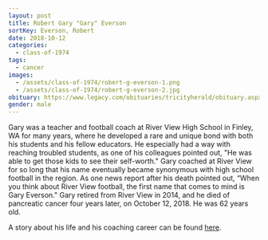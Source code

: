 ```yaml
---
layout: post
title: Robert Gary "Gary" Everson
sortKey: Everson, Robert
date: 2018-10-12
categories:
  - class-of-1974
tags:
  - cancer
images:
  - /assets/class-of-1974/robert-g-everson-1.png
  - /assets/class-of-1974/robert-g-everson-2.jpg
obituary: https://www.legacy.com/obituaries/tricityherald/obituary.aspx?n=gary-everson&pid=190531200
gender: male
---
```

Gary was a teacher and football coach at River View High School in Finley, WA for many years, where he developed a rare and unique bond with both his students and his fellow educators. He especially had a way with reaching troubled students, as one of his colleagues pointed out, "He was able to get those kids to see their self-worth." Gary coached at River View for so long that his name eventually became synonymous with high school football in the region. As one news report after his death pointed out, “When you think about River View football, the first name that comes to mind is Gary Everson." Gary retired from River View in 2014, and he died of pancreatic cancer four years later, on October 12, 2018. He was 62 years old. 

A story about his life and his coaching career can be found [here](https://www.tri-cityherald.com/sports/other-sports/article220712195.html).
